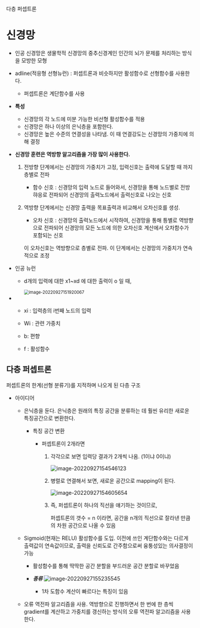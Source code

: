 다층 퍼셉트론

# 신경망

- 인공 신경망은 생물학적 신경망의 중추신경계인 인간의 뇌가 문제를 처리하는 방식을 모방한 모형

- adline(적응형 선형뉴런) : 퍼셉트론과 비슷하지만 활성함수로 선형함수를 사용한다.

  - 퍼셉트론은 계단함수를 사용

- **특성**

  - 신경망의 각 노드에 미분 가능한 비선형 활성함수를 적용
  - 신경망은 하나 이상의 은닉층을 포함한다.
  - 신경망은 높은 수준의 연결성을 나타냄. 이 때 연결강도는 신경망의 가중치에 의해 결정

- **신경망 훈련은 역방향 알고리즘을 가장 많이 사용한다.**

  1. 전방향 단계에서는 신경망의 가중치가 고정, 입력신호는 출력에 도달할 때 까지 층별로 전파

     - 함수 신호 : 신경망의 입력 노드로 들어와서, 신경망을 통해 노드별로 전방햐응로 전파되어 신경망의 출력노드에서 출력신호로 나오는 신호

  2. 역방향 단계에서는 신경망 출력을 목표출력과 비교해서 오차신호를 생성. 

     - 오차 신호 : 신경망의 출력노드에서 시작하여, 신경망을 통해 틍별로 역방향으로 전파되어 신경망의 모든 노드에 의한 오차신호 계산에서 오차함수가 포함되는 신호

     이 오차신호는 역방향으로 층별로 전파. 이 단계에서는 신경망의 가중치가 연속적으로 조정



- 인공 뉴런
  - d개의 입력에 대한 x1~xd 에 대한 출력이 o 일 때,


  	<img src="C:\Users\wlsgy\AppData\Roaming\Typora\typora-user-images\image-20220927151920067.png" alt="image-20220927151920067" style="zoom: 80%;" />

- - xi : 입력층의 i번째 노드의 입력

  - Wi : 관련 가중치

  - b: 편향

  - f : 활성함수

  

## 다층 퍼셉트론

  퍼셉트론의 한계(선형 분류기)를 지적하며 나오게 된 다층 구조

- 아이디어

  - 은닉층을 둔다. 은닉층은 원래의 특징 공간을 분류하는 데 훨씬 유리한 새로운 특징공간으로 변환한다.

    - 특징 공간 변환

      - 퍼셉트론이 2개라면

        1. 각각으로 보면 입력당 결과가 2개씩 나옴. (1이냐 0이냐)

           ![image-20220927154546123](C:\Users\wlsgy\AppData\Roaming\Typora\typora-user-images\image-20220927154546123.png)

        2. 병렬로 연결해서 보면, 새로운 공간으로 mapping이 된다.

           ![image-20220927154605654](C:\Users\wlsgy\AppData\Roaming\Typora\typora-user-images\image-20220927154605654.png)

        3. 즉, 퍼셉트론이 하나의 직선을 얘기하는 것이므로,

           퍼셉트론의 갯수  = n 이라면, 공간을 n개의 직선으로 잘라낸 만큼의 차원 공간으로 나올 수 있음

  - Sigmoid(현재는 RELU) 활성함수를 도입. 이전에 쓰인 계단함수와는 다르게 출력값이 연속값이므로, 출력을 신뢰도로 간주함으로써 융퉁성있는 의사결정이 가능

    - 활성함수를 통해 딱딱한 공간 분할을 부드러운 공간 분할로 바꾸었음

    - ***종류*** ![image-20220927155235545](C:\Users\wlsgy\AppData\Roaming\Typora\typora-user-images\image-20220927155235545.png)

      - 1차 도함수 계산이 빠르다는 특징이 있음

      

  - 오류 역전파 알고리즘을 사용. 역방향으로 진행하면서 한 번에 한 층씩 gradient를 계산하고 가중치를 갱신하는 방식의 오류 역전파 알고리즘을 사용한다.

